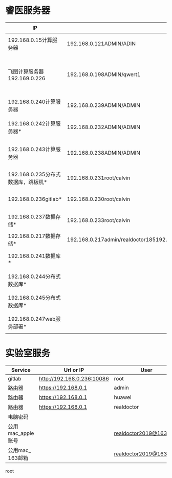 # 睿医服务器

| IP                       | 管理口                                                                                             | 账号              | 密码                            | CPU                                 | 内存   | 显卡                  | 硬盘        | 端口    | 系统          |
| ------------------------ | ----------------------------------------------------------------------------------------------- |:---------------:| ----------------------------- | ----------------------------------- | ---- | ------------------- | --------- | ----- | ----------- |
| 192.168.0.15计算服务器        | 192.168.0.121ADMIN/ADIN                                                                         | root            | realdoctor185                 | 40 E5-2630 v4 2.20GHz               | 128G | 8 × 1080ti          | 64G/7.6T  | 18518 | Ubuntu16.04 |
| 飞图计算服务器192.169.0.226     | 192.168.0.198ADMIN/qwert1                                                                       | realdoctor/root | realdoctor185/realdoctor18518 | 64 Xeon(R) Gold 6226R CPU @ 2.90GHz | 252G | 2*3090              |           | 18518 |             |
| 192.168.0.240计算服务器       | 192.168.0.239ADMIN/ADMIN                                                                        | root            | Realdoctor185                 | 48 E5-2650 v4 2.20GHz               | 256G | 10 * 2080ti         | 128G/3T   | 18518 | Ubuntu18.04 |
| 192.168.0.242计算服务器*      | 192.168.0.232ADMIN/ADMIN                                                                        | root            | realdoctor185                 | 40 E5-2630 v4 2.20GHz               | 128G | 5 * XP，2 x 1080ti   | 64G/3.3T  | 18518 | Ubuntu18.04 |
| 192.168.0.243计算服务器       | 192.168.0.238ADMIN/ADMIN                                                                        | root            | Realdoctor185                 | 48 E5-2650 v4 2.20GHz               | 256G | 4 × 3090，4 × 2080ti | 128G/1.5T | 18518 | Ubuntu18.04 |
| 192.168.0.235分布式数据库，跳板机* | 192.168.0.231root/calvin                                                                        | root            | realdoctor185                 | 16 E5-2609 v4 1.70GHz               | 189G |                     | 95G/2.2T  | 22    | Centos7     |
| 192.168.0.236gitlab*     | 192.168.0.230root/calvin                                                                        | root            | realdoctor185                 | 16 E5-2609 v4 1.70GHz               | 64G  |                     | 32G/2.2T  | 2222  | Redhat7     |
| 192.168.0.237数据存储*       | 192.168.0.233root/calvin                                                                        | data-server     | realdoctor185                 | 16 E5-2620 v4 2.10GHz               | 64G  |                     | 32G/98T   | 22    | Ubuntu16.04 |
| 192.168.0.217数据存储*       | 192.168.0.217admin/realdoctor185192.168.0.218root/Realdoctor@185192.168.0.219root/Realdoctor185 | root            | realdoctor185                 |                                     |      |                     | 98T       | 22    | U-Nas       |
| 192.168.0.241数据库*        |                                                                                                 | root            | Realdoctor185                 | 20 E5-2630 v4 2.20GHz               | 128G |                     | 64G/1.8T  | 18518 | Ubuntu16.04 |
| 192.168.0.244分布式数据库*     |                                                                                                 | root            | Guahao.com                    | 64 Silver 4216 2.10GHz              | 192G |                     | 50G/3.6T  | 22    | centos7     |
| 192.168.0.245分布式数据库*     |                                                                                                 | root            | Guahao.com                    | 64 Silver 4216 2.10GHz              | 192G |                     | 50G/3.6T  | 22    | centos7     |
| 192.168.0.247web服务部署*    |                                                                                                 | realdoctor      | realdoctor185                 | 20 E5-2630 v4 2.20GHz               | 64G  |                     | 32G/7.3T  | 18518 | ubuntu18.04 |

# 实验室服务

| Service       | Url or IP                  | User                   | Pwd              |
| ------------- | -------------------------- | ---------------------- | ---------------- |
| gitlab        | http://192.168.0.236:10086 | root                   | ai@gitlab        |
| 路由器           | https://192.168.0.1        | admin                  | realdoctor@18518 |
| 路由器           | https://192.168.0.1        | huawei                 | realdoctor@18518 |
| 路由器           | https://192.168.0.1        | realdoctor             | realdoctor@18518 |
| 电脑密码          |                            |                        | 123456           |
| 公用mac_apple账号 |                            | realdoctor2019@163.com | Realdoctor185    |
| 公用mac_ 163邮箱  |                            | realdoctor2019@163.com | realdoctor185    |

root
